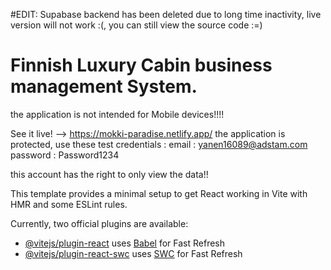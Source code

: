 #EDIT: Supabase backend has been deleted due to long time inactivity, live version will not work :(, you can still view the source code :=) 

# Finnish Luxury Cabin business management System.
the application is not intended for Mobile devices!!!!

See it live! --> https://mokki-paradise.netlify.app/
the application is protected, use these test credentials :
email : yanen16089@adstam.com
password : Password1234

this account has the right to only view the data!! 


This template provides a minimal setup to get React working in Vite with HMR and some ESLint rules.

Currently, two official plugins are available:

- [@vitejs/plugin-react](https://github.com/vitejs/vite-plugin-react/blob/main/packages/plugin-react/README.md) uses [Babel](https://babeljs.io/) for Fast Refresh
- [@vitejs/plugin-react-swc](https://github.com/vitejs/vite-plugin-react-swc) uses [SWC](https://swc.rs/) for Fast Refresh
